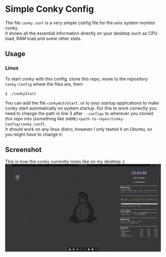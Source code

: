 # Simple Conky Config
The file `conky.conf` is a very simple config file for the unix system monitor conky.  
It shows all the essential information directly on your desktop such as CPU load, RAM load and some other stats.

## Usage
### Linux
To start conky with this config, clone this repo, move to the repository `Conky-Config` where the files are, then:
```shell
$ ./conkyStart
```

You can add the file `conkyAutoStart.sh` to your startup applications to make conky start automatically on system startup. For this to work correctly you need to change the path  in line 3 after `--config=` to wherever you cloned this repo into (something like `$HOME/<path-to-repo>/Conky-Config/conky.conf`).   
It should work on any linux distro, however I only tested it on Ubuntu, so you might have to change it.

## Screenshot
This is how the conky currently looks like on my desktop :)  
![screenshot](./screenshot.png)
